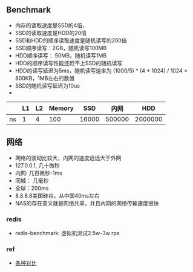 ## Benchmark
* 内存的读取速度是SSD的4倍，
* SSD的读取速度是HDD的20倍
* SSD和HDD的顺序读取速度是随机读写的200倍
* SSD顺序读写：2GB，随机读写100MB
* HDD顺序读写： 50MB，随机读写1MB
* HDD的顺序读写性能还赶不上SSD的随机读写
* HDD的读写延迟为5ms，随机读写速率为 (1000/5) * (4 * 1024) / 1024 = 800KB，1MB左右的数值
* SSD的随机读写延迟为10us
* <br>
|    | L1 | L2 | Memory | SSD   | 内网     | HDD      |
|----|----|----|--------|-------|--------|----------|
| ns | 1  | 4  | 100    | 16000 | 500000 | 2000000  |


## 网络
* 网络的波动比较大，内网的速度远远大于外网
* 127.0.0.1, 几十微秒
* 内网: 几百微秒-1ms
* 同城： 几毫秒
* 全球：200ms
* 8.8.8.8美国硅谷，从中国40ms左右
* NAS的存在意义就是网络共享，并且内网的网络传输速度很快
### redis
* redis-benchmark: 虚拟机测试2.5w-3w rps

### ref
* [各种对比](https://colin-scott.github.io/personal_website/research/interactive_latency.html)